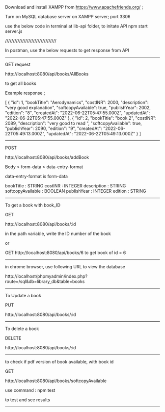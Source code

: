 Download and install XAMPP from https://www.apachefriends.org/   ;

Turn on MySQL database server on XAMPP server; port 3306

use the below code in terminal at lib-api folder, to initate API
npm start server.js 

/////////////////////////////////

In postman, use the below requests to get response from API

-------------
GET request 

http://localhost:8080/api/books/AllBooks 

to get all books

Example response ;

[
    {
        "id": 1,
        "bookTitle": "Aerodynamics",
        "costINR": 2000,
        "description": "very good explanation",
        "softcopyAvailable": true,
        "publishYear": 2002,
        "edition": "8",
        "createdAt": "2022-06-22T05:47:55.000Z",
        "updatedAt": "2022-06-22T05:47:55.000Z"
    },
    {
        "id": 2,
        "bookTitle": "book 2",
        "costINR": 2089,
        "description": "very good to read ",
        "softcopyAvailable": true,
        "publishYear": 2090,
        "edition": "9",
        "createdAt": "2022-06-22T05:49:13.000Z",
        "updatedAt": "2022-06-22T05:49:13.000Z"
    }
]

--------------------------

POST 

http://localhost:8080/api/books/addBook

Body > form-data >  data-entry-format

data-entry-format is form-data

bookTitle : STRING
costINR : INTEGER
description : STRING
softcopyAvailable : BOOLEAN
publishYear : INTEGER
edition : STRING


--------------------


To get a book with book_ID

GET

http://localhost:8080/api/books/:id

in the path variable, write the ID number of the book


or

GET http://localhost:8080/api/books/6   to get book of id = 6

------------------------


in chrome browser,  use following URL to view the database

http://localhost/phpmyadmin/index.php?route=/sql&db=library_db&table=books

----------


To Update a book

PUT

http://localhost:8080/api/books/:id



---------

To delete a book

DELETE

http://localhost:8080/api/books/:id


----------


to check if pdf version of book available, with book id

GET 

http://localhost:8080/api/books/softcopyAvailable





use command :   npm test

 to test and see results


-----